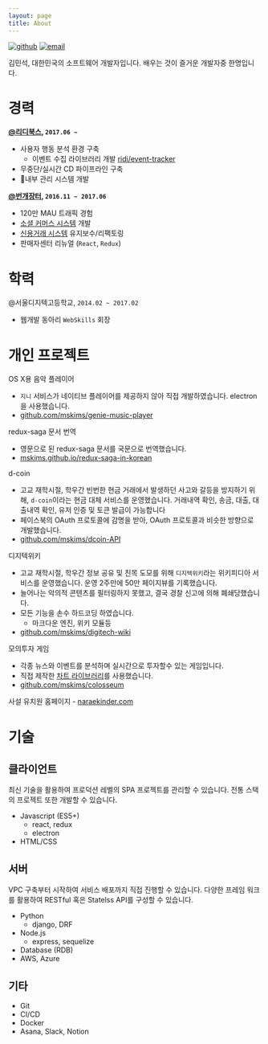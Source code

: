 ```yaml
---
layout: page
title: About
---
```


[![github](http://img.shields.io/badge/github-mskims-24292e.svg)](http://github.com/mskims) [![email](http://img.shields.io/badge/email-its@mskim.me-3498db.svg)](mailto:{{site.email}})

김민석, 대한민국의 소프트웨어 개발자입니다. 배우는 것이 즐거운 개발자중 한명입니다.

# 경력

**[@리디북스](http://ridibooks.com), `2017.06 ~`**

- 사용자 행동 분석 환경 구축
  - 이벤트 수집 라이브러리 개발 [ridi/event-tracker](https://github.com/ridi/event-tracker)
- 무중단/실시간 CD 파이프라인 구축
- 내부 관리 시스템 개발

**[@번개장터](http://m.bunjang.co.kr), `2016.11 ~ 2017.06`**

- 120만 MAU 트래픽 경험
- [소셜 커머스 시스템](http://m.bunjang.co.kr/bundeal/66237597) 개발
- [신용거래 시스템](http://bunjang1.blog.me/220924697354) 유지보수/리팩토링
- 판매자센터 리뉴얼 (`React`, `Redux`)

# 학력

@서울디지텍고등학교, `2014.02 ~ 2017.02`

- 웹개발 동아리 `WebSkills` 회장

# 개인 프로젝트

OS X용 음악 플레이어

- `지니` 서비스가 네이티브 플레이어를 제공하지 않아 직접 개발하였습니다. electron을 사용했습니다.
- [github.com/mskims/genie-music-player](https://github.com/mskims/genie-music-player)

redux-saga 문서 번역

- 영문으로 된 redux-saga 문서를 국문으로 번역했습니다.
- [mskims.github.io/redux-saga-in-korean](https://mskims.github.io/redux-saga-in-korean)


d-coin

- 고교 재학시절, 학우간 빈번한 현금 거래에서 발생하던 사고와 갈등을 방지하기 위해, `d-coin`이라는 현금 대체 서비스를 운영했습니다. 거래내역 확인, 송금, 대출, 대출내역 확인, 유저 인증 및 토큰 발급이 가능합니다
- 페이스북의 OAuth 프로토콜에 감명을 받아, OAuth 프로토콜과 비슷한 방향으로 개발했습니다.
- [github.com/mskims/dcoin-API](https://github.com/mskims/dcoin-API)

디지텍위키

- 고교 재학시절, 학우간 정보 공유 및 친목 도모를 위해 `디지텍위키`라는 위키피디아 서비스를 운영했습니다. 운영 2주만에 50만 페이지뷰를 기록했습니다.
- 늘어나는 악의적 콘텐츠를 필터링하지 못했고, 결국 경찰 신고에 의해 폐쇄당했습니다.
- 모든 기능을 손수 하드코딩 하였습니다.
  - 마크다운 엔진, 위키 모듈등
- [github.com/mskims/digitech-wiki](https://github.com/mskims/digitech-wiki)

모의투자 게임

- 각종 뉴스와 이벤트를 분석하며 실시간으로 투자할수 있는 게임입니다.
- 직접 제작한 [차트 라이브러리](https://github.com/mskims/chart24.js)를 사용했습니다.
- [github.com/mskims/colosseum](https://github.com/mskims/colosseum)

사설 유치원 홈페이지 - [naraekinder.com](http://naraekinder.com)

# 기술

## 클라이언트

최신 기술을 활용하여 프로덕션 레벨의 SPA 프로젝트를 관리할 수 있습니다. 전통 스택의 프로젝트 또한 개발할 수 있습니다.

- Javascript (ES5+)
  - react, redux
  - electron
- HTML/CSS

## 서버

VPC 구축부터 시작하여 서비스 배포까지 직접 진행할 수 있습니다. 다양한 프레임 워크를 활용하여 RESTful 혹은 Statelss API를 구성할 수 있습니다.

- Python
  - django, DRF
- Node.js
  - express, sequelize
- Database (RDB)
- AWS, Azure

## 기타

- Git
- CI/CD
- Docker
- Asana, Slack, Notion


[github-profile]: https://github.com/mskims
[linkedin-profile]: http://linkedin.com/in/ohwhos

